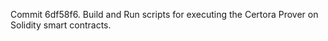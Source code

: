 Commit 6df58f6.                    Build and Run scripts for executing the Certora Prover on Solidity smart contracts.